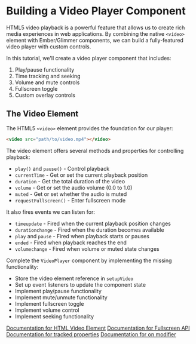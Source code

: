 # Building a Video Player Component

HTML5 video playback is a powerful feature that allows us to create rich media experiences in web applications. By combining the native `<video>` element with Ember/Glimmer components, we can build a fully-featured video player with custom controls.

In this tutorial, we'll create a video player component that includes:

1. Play/pause functionality
2. Time tracking and seeking
3. Volume and mute controls
4. Fullscreen toggle
5. Custom overlay controls

## The Video Element

The HTML5 `<video>` element provides the foundation for our player:

```html
<video src="path/to/video.mp4"></video>
```

The video element offers several methods and properties for controlling playback:
- `play()` and `pause()` - Control playback
- `currentTime` - Get or set the current playback position
- `duration` - Get the total duration of the video
- `volume` - Get or set the audio volume (0.0 to 1.0)
- `muted` - Get or set whether the audio is muted
- `requestFullscreen()` - Enter fullscreen mode

It also fires events we can listen for:
- `timeupdate` - Fired when the current playback position changes
- `durationchange` - Fired when the duration becomes available
- `play` and `pause` - Fired when playback starts or pauses
- `ended` - Fired when playback reaches the end
- `volumechange` - Fired when volume or muted state changes

<p class="call-to-play">
  Complete the <code>VideoPlayer</code> component by implementing the missing functionality:
  <ul>
    <li>Store the video element reference in <code>setupVideo</code></li>
    <li>Set up event listeners to update the component state</li>
    <li>Implement play/pause functionality</li>
    <li>Implement mute/unmute functionality</li>
    <li>Implement fullscreen toggle</li>
    <li>Implement volume control</li>
    <li>Implement seeking functionality</li>
  </ul>
</p>

[Documentation for HTML Video Element][mdn-video]
[Documentation for Fullscreen API][mdn-fullscreen]
[Documentation for tracked properties][tracked-properties]
[Documentation for on modifier][docs-on]

[mdn-video]: https://developer.mozilla.org/en-US/docs/Web/HTML/Element/video
[mdn-fullscreen]: https://developer.mozilla.org/en-US/docs/Web/API/Fullscreen_API
[tracked-properties]: https://api.emberjs.com/ember/release/modules/@glimmer%2Ftracking
[docs-on]: https://api.emberjs.com/ember/release/classes/Ember.Templates.helpers/methods/on?anchor=on
